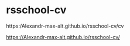 # rsschool-cv
https:/Alexandr-max-alt.github.io/rsschool-cv/cv

https://Alexandr-max-alt.github.io/rsschool-cv/
